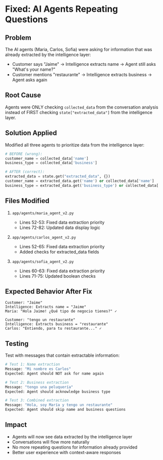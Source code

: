 # Fixed: AI Agents Repeating Questions

## Problem
The AI agents (Maria, Carlos, Sofia) were asking for information that was already extracted by the intelligence layer:
- Customer says "Jaime" → Intelligence extracts name → Agent still asks "What's your name?"
- Customer mentions "restaurante" → Intelligence extracts business → Agent asks again

## Root Cause
Agents were ONLY checking `collected_data` from the conversation analysis instead of FIRST checking `state["extracted_data"]` from the intelligence layer.

## Solution Applied
Modified all three agents to prioritize data from the intelligence layer:

```python
# BEFORE (wrong):
customer_name = collected_data['name']
business_type = collected_data['business']

# AFTER (correct):
extracted_data = state.get("extracted_data", {})
customer_name = extracted_data.get('name') or collected_data['name']
business_type = extracted_data.get('business_type') or collected_data['business']
```

## Files Modified
1. `app/agents/maria_agent_v2.py`
   - Lines 52-53: Fixed data extraction priority
   - Lines 72-82: Updated data display logic

2. `app/agents/carlos_agent_v2.py`
   - Lines 52-65: Fixed data extraction priority
   - Added checks for extracted_data fields

3. `app/agents/sofia_agent_v2.py`
   - Lines 60-63: Fixed data extraction priority
   - Lines 71-75: Updated boolean checks

## Expected Behavior After Fix
```
Customer: "Jaime"
Intelligence: Extracts name = "Jaime"
Maria: "Hola Jaime! ¿Qué tipo de negocio tienes?" ✓

Customer: "tengo un restaurante"
Intelligence: Extracts business = "restaurante"
Carlos: "Entiendo, para tu restaurante..." ✓
```

## Testing
Test with messages that contain extractable information:
```bash
# Test 1: Name extraction
Message: "Mi nombre es Carlos"
Expected: Agent should NOT ask for name again

# Test 2: Business extraction
Message: "tengo una peluquería"
Expected: Agent should acknowledge business type

# Test 3: Combined extraction
Message: "Hola, soy María y tengo un restaurante"
Expected: Agent should skip name and business questions
```

## Impact
- Agents will now see data extracted by the intelligence layer
- Conversations will flow more naturally
- No more repeating questions for information already provided
- Better user experience with context-aware responses